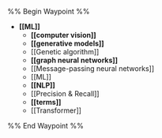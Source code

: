 %% Begin Waypoint %%
- **[[ML]]**
	- **[[computer vision]]**
	- **[[generative models]]**
	- [[Genetic algorithm]]
	- **[[graph neural networks]]**
	- [[Message-passing neural networks]]
	- [[ML]]
	- **[[NLP]]**
	- [[Precision & Recall]]
	- **[[terms]]**
	- [[Transformer]]

%% End Waypoint %%